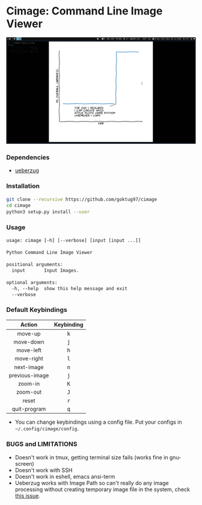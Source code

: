 Cimage: Command Line Image Viewer
===================================

![Example Screenshot](https://github.com/goktug97/cimage/blob/master/example.png)

### Dependencies
- [ueberzug](https://github.com/seebye/ueberzug)

### Installation

``` bash
git clone --recursive https://github.com/goktug97/cimage
cd cimage
python3 setup.py install --user
```

### Usage
```
usage: cimage [-h] [--verbose] [input [input ...]]

Python Command Line Image Viewer

positional arguments:
  input       Input Images.

optional arguments:
  -h, --help  show this help message and exit
  --verbose
```

### Default Keybindings
| Action  | Keybinding  |
|:-:|:-:|
| move-up  | <kbd>k</kbd> |
| move-down  | <kbd>j</kbd> |
| move-left  | <kbd>h</kbd> |
| move-right  | <kbd>l</kbd> |
| next-image  | <kbd>n</kbd> |
| previous-image  | <kbd>j</kbd> |
| zoom-in  | <kbd>K</kbd> |
| zoom-out  | <kbd>J</kbd> |
| reset  | <kbd>r</kbd> |
| quit-program  | <kbd>q</kbd> |

- You can change keybindings using a config file.
Put your configs in `~/.config/cimage/config`.


### BUGS and LIMITATIONS
- Doesn't work in tmux, getting terminal size fails (works fine in gnu-screen)
- Doesn't work with SSH
- Doesn't work in eshell, emacs ansi-term
- Ueberzug works with Image Path so can't really do any image processing without 
creating temporary image file in the system, check [this issue](https://github.com/seebye/ueberzug/issues/19#issuecomment-517761124).

